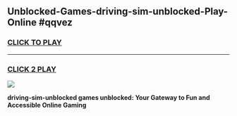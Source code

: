 
## Unblocked-Games-driving-sim-unblocked-Play-Online #qqvez
<h3>
<a href="https://news.freeplayer.one?title=driving-sim-unblocked&ref=3">CLICK TO PLAY</a></h3>
<hr>

<h3>
<a href="https://news.freeplayer.one?title=driving-sim-unblocked&ref=3">CLICK 2 PLAY</a>
  
</h3>

<a href="https://news.freeplayer.one?title=driving-sim-unblocked&ref=3"><img src="https://clearcache.store/games.png"></a>


**driving-sim-unblocked games unblocked: Your Gateway to Fun and Accessible Online Gaming**
